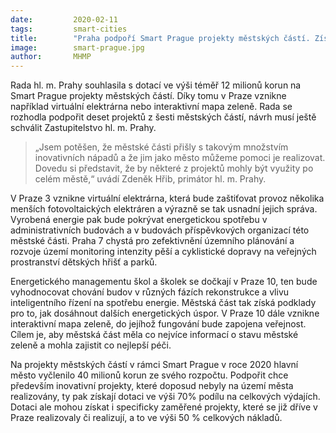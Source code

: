 ```yaml
---
date:         2020-02-11
tags:         smart-cities
title:        "Praha podpoří Smart Prague projekty městských částí. Získají z městské kasy téměř 12 milionů korun"
image: 	      smart-prague.jpg
author:       MHMP
---
```


Rada hl. m. Prahy souhlasila s dotací ve výši téměř 12 milionů korun na Smart Prague projekty městských částí. Díky tomu v Praze vznikne například virtuální elektrárna nebo interaktivní mapa zeleně. Rada se rozhodla podpořit deset projektů z šesti městských částí, návrh musí ještě schválit Zastupitelstvo hl. m. Prahy.

> „Jsem potěšen, že městské části přišly s takovým množstvím inovativních nápadů a že jim jako město můžeme pomoci je realizovat. Dovedu si představit, že by některé z projektů mohly být využity po celém městě,“ uvádí Zdeněk Hřib, primátor hl. m. Prahy.

V Praze 3 vznikne virtuální elektrárna, která bude zaštiťovat provoz několika menších fotovoltaických elektráren a výrazně se tak usnadní jejich správa. Vyrobená energie pak bude pokrývat energetickou spotřebu v administrativních budovách a v budovách příspěvkových organizací této městské části. Praha 7 chystá pro zefektivnění územního plánování a rozvoje území monitoring intenzity pěší a cyklistické dopravy na veřejných prostranství dětských hřišť a parků.

Energetického managementu škol a školek se dočkají v Praze 10, ten bude vyhodnocovat chování budov v různých fázích rekonstrukce a vlivu inteligentního řízení na spotřebu energie. Městská část tak získá podklady pro to, jak dosáhnout dalších energetických úspor. V Praze 10 dále vznikne interaktivní mapa zeleně, do jejíhož fungování bude zapojena veřejnost. Cílem je, aby městská část měla co nejvíce informací o stavu městské zeleně a mohla zajistit co nejlepší péči.

Na projekty městských částí v rámci Smart Prague v roce 2020 hlavní město vyčlenilo 40 milionů korun ze svého rozpočtu. Podpořit chce především inovativní projekty, které doposud nebyly na území města realizovány, ty pak získají dotaci ve výši 70% podílu na celkových výdajích. Dotaci ale mohou získat i specificky zaměřené projekty, které se již dříve v Praze realizovaly či realizují, a to ve výši 50 % celkových nákladů.
